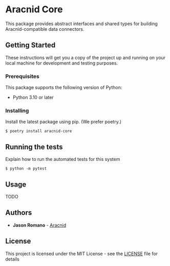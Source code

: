 # Aracnid Core

This package provides abstract interfaces and shared types for building Aracnid-compatible data connectors.

## Getting Started

These instructions will get you a copy of the project up and running on your local machine for development and testing purposes.

### Prerequisites

This package supports the following version of Python:

- Python 3.10 or later

### Installing

Install the latest package using pip. (We prefer poetry.)

```
$ poetry install aracnid-core
```

## Running the tests

Explain how to run the automated tests for this system

```
$ python -m pytest
```

## Usage

TODO

## Authors

- **Jason Romano** - [Aracnid](https://github.com/aracnid)

## License

This project is licensed under the MIT License - see the [LICENSE](LICENSE) file for details
